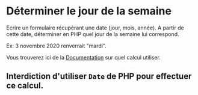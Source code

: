 # Déterminer le jour de la semaine

Ecrire un formulaire récupérant une date (jour, mois, année). A partir de cette date, déterminer en PHP quel jour de la
semaine lui correspond.

Ex: 3 novembre 2020 renverrait "mardi".

Vous trouverez ici de
la [Documentation](https://fr.wikibooks.org/wiki/Curiosit%C3%A9s_math%C3%A9matiques/Trouver_le_jour_de_la_semaine_avec_une_date_donn%C3%A9e)
sur quel calcul utiliser.

## Interdiction d'utiliser `Date` de PHP pour effectuer ce calcul. 
